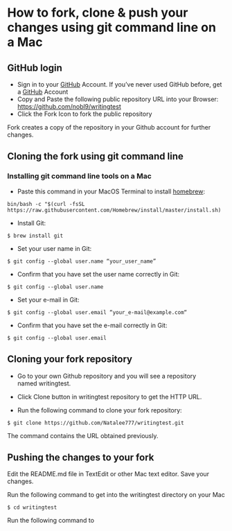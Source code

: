 # How to fork, clone & push your changes using git command line on a Mac
## GitHub login
* Sign in to your [GitHub](https://github.com/login) Account. If you’ve never used GitHub before, get a [GitHub](https://github.com) Account
* Copy and Paste the following public repository URL into your Browser: 
https://github.com/nobl9/writingtest
* Click the Fork Icon to fork the public repository

Fork creates a copy of the repository in your Github account for further changes.


## Cloning the fork using git command line
### Installing git command line tools on a Mac

* Paste this command in your MacOS Terminal to install [homebrew](https://brew.sh):

```bin/bash -c "$(curl -fsSL https://raw.githubusercontent.com/Homebrew/install/master/install.sh)```

* Install Git:

```$ brew install git```

* Set your user name in Git:

```$ git config --global user.name “your_user_name”```

* Confirm that you have set the user name correctly in Git:

```$ git config --global user.name```

* Set your e-mail in Git: 

```$ git config --global user.email “your_e-mail@example.com“```

* Confirm that you have set the e-mail correctly in Git:

```$ git config --global user.email```

## Cloning your fork repository

* Go to your own Github repository and you will see a repository named writingtest.

* Click Clone button in writingtest repository to get the HTTP URL.

*  Run the following command to clone your fork repository:

```$ git clone https://github.com/Natalee777/writingtest.git```

The command contains the URL obtained previously.


## Pushing the changes to your fork

Edit the README.md file in TextEdit or other Mac text editor.
Save your changes.

Run the following command to get into the writingtest directory on your Mac

```$ cd writingtest```

Run the following command to 

